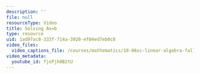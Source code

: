 ```yaml
---
description: ''
file: null
resourceType: Video
title: Solving Ax=b
type: resource
uid: 1ad97ac8-333f-714a-3920-ef04ed7eb0c8
video_files:
  video_captions_file: /courses/mathematics/18-06sc-linear-algebra-fall-2011/resource-index/solving-ax-b/fjsPjh0B2tU.vtt
video_metadata:
  youtube_id: fjsPjh0B2tU
---
```

